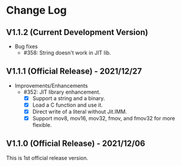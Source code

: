 # Change Log

## V1.1.2 (Current Development Version)

*   Bug fixes
    *   #358: String doesn't work in JIT lib.

## V1.1.1 (Official Release) - 2021/12/27

*   Improvements/Enhancements
    *   #352: JIT library enhancement.
        * [x] Support a string and a binary.
        * [x] Load a C function and use it.
        * [x] Direct write of a literal without Jit.IMM.
        * [x] Support mov8, mov16, mov32, fmov, and fmov32 for more flexible.

## V1.1.0 (Official Release) - 2021/12/06

This is 1st official release version.

